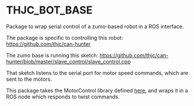 # THJC_BOT_BASE


Package to wrap serial control of a zumo-based robot in a ROS interface. 

The package is specific to controlling this robot:
https://github.com/thjc/can-hunter

The zumo base is running this sketch:
https://github.com/thjc/can-hunter/blob/master/slave_control/slave_control.cpp

That sketch listens to the serial port for motor speed commands, which are sent to the motors.

This package takes the MotorControl library defined [here](https://github.com/thjc/can-hunter/blob/master/can-hunter/jni/MotorControl.h), and wraps it in a ROS node which responds to twist commands.
